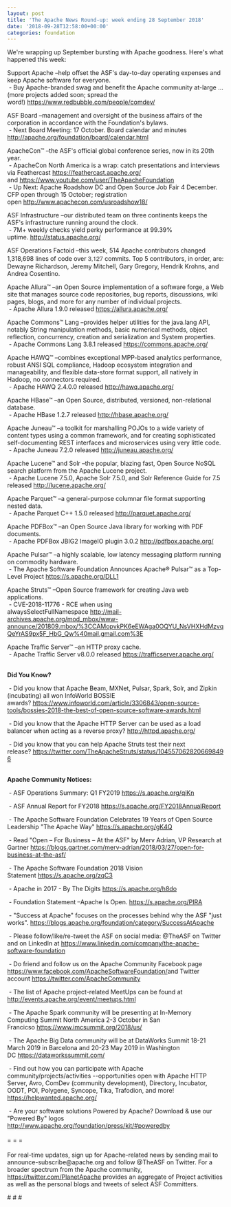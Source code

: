 ```yaml
---
layout: post
title: 'The Apache News Round-up: week ending 28 September 2018'
date: '2018-09-28T12:58:00+00:00'
categories: foundation
---
```

<div> 
    <p>We're wrapping up September bursting with Apache goodness. Here's what happened this week:</p> 
  </div> 
  <p>Support Apache –help offset the ASF's day-to-day operating expenses and keep Apache software for everyone.<br />&nbsp;- Buy Apache-branded swag and benefit the Apache community at-large ...(more projects added soon; spread the word!)&nbsp;<a href="https://www.redbubble.com/people/comdev/">https://www.redbubble.com/people/comdev/</a></p> 
  <p> </p> 
  <div> 
    <p>ASF Board –management and oversight of the business affairs of the corporation in accordance with the Foundation's bylaws.<br />&nbsp;- Next Board Meeting: 17 October. Board calendar and minutes <a href="http://apache.org/foundation/board/calendar.html">http://apache.org/foundation/board/calendar.html</a></p> 
    <p>ApacheCon™ –the ASF's official global conference series, now in its 20th year.<br />&nbsp;- ApacheCon North America is a wrap: catch presentations and interviews via Feathercast&nbsp;<a href="https://feathercast.apache.org/">https://feathercast.apache.org/</a> and&nbsp;<a href="https://www.youtube.com/user/TheApacheFoundation">https://www.youtube.com/user/TheApacheFoundation</a><br />&nbsp;- Up Next: Apache Roadshow DC and Open Source Job Fair 4 December. CFP open through 15 October; registration open&nbsp;<a href="http://www.apachecon.com/usroadshow18/">http://www.apachecon.com/usroadshow18/</a></p> 
    <p>ASF Infrastructure –our distributed team on three continents keeps the ASF's infrastructure running around the clock.<br />&nbsp;- 7M+ weekly checks yield perky performance at 99.39% uptime.&nbsp;<a href="http://status.apache.org/">http://status.apache.org/</a></p> 
    <p>ASF Operations Factoid&nbsp;–this week, 514 Apache contributors changed 1,318,698 lines of code over <font color="#333333" face="Helvetica Neue, Helvetica, Arial, sans-serif"><span style="font-size: 14px;">3,127</span></font>&nbsp;commits. Top 5 contributors, in order, are: Dewayne Richardson, Jeremy Mitchell, Gary Gregory, Hendrik Krohns, and Andrea Cosentino.</p> 
    <p>Apache Allura™ –an Open Source implementation of a software forge, a Web site that manages source code repositories, bug reports, discussions, wiki pages, blogs, and more for any number of individual projects.<br />&nbsp;-&nbsp;Apache Allura 1.9.0 released&nbsp;<a href="https://allura.apache.org/">https://allura.apache.org/</a></p> 
    <p>Apache Commons™ Lang –provides helper utilities for the java.lang API, notably String manipulation methods, basic numerical methods, object reflection, concurrency, creation and serialization and System properties.<br />&nbsp;- Apache Commons Lang 3.8.1 released&nbsp;<a href="https://commons.apache.org/">https://commons.apache.org/</a></p> 
    <p>Apache HAWQ™ –combines exceptional MPP-based analytics performance, robust ANSI SQL compliance, Hadoop ecosystem integration and manageability, and flexible data-store format support, all natively in Hadoop, no connectors required.<br />&nbsp;- Apache HAWQ 2.4.0.0 release<span style="white-space: pre;">d <a href="http://hawq.apache.org/">http://hawq.apache.org/</a></span></p> 
    <p>Apache HBase™ –an Open Source, distributed, versioned, non-relational database.<br />&nbsp;- Apache HBase 1.2.7 released&nbsp;<a href="http://hbase.apache.org/">http://hbase.apache.org/</a></p> 
    <p> </p> 
    <p>Apache Juneau™ –a toolkit for marshalling POJOs to a wide variety of content types using a common framework, and for creating sophisticated self-documenting REST interfaces and microservices using very little code.<br />&nbsp;-&nbsp;Apache Juneau 7.2.0 released&nbsp;<a href="http://juneau.apache.org/">http://juneau.apache.org/</a></p> 
    <p>Apache Lucene™ and Solr –the popular, blazing fast, Open Source NoSQL search platform from the Apache Lucene project.<br />&nbsp;- Apache Lucene 7.5.0, Apache Solr 7.5.0, and&nbsp;Solr Reference Guide for 7.5 released&nbsp;<a href="http://lucene.apache.org/">http://lucene.apache.org/</a></p> 
    <p>Apache Parquet™ –a general-purpose columnar file format supporting nested data.<br />&nbsp;-&nbsp;Apache Parquet C++ 1.5.0 released&nbsp;<a href="http://parquet.apache.org/">http://parquet.apache.org/</a></p> 
    <p>Apache PDFBox™ –an Open Source Java library for working with PDF documents.<br />&nbsp;-&nbsp;Apache PDFBox JBIG2 ImageIO plugin 3.0.2&nbsp;<a href="http://pdfbox.apache.org/">http://pdfbox.apache.org/</a></p> 
    <p>Apache Pulsar™&nbsp;–a highly scalable, low latency messaging platform running on commodity hardware.<br />&nbsp;- The Apache Software Foundation Announces Apache® Pulsar™ as a Top-Level Project&nbsp;<a href="https://s.apache.org/DLL1">https://s.apache.org/DLL1</a></p> 
    <p>Apache Struts™ –Open Source framework for creating Java web applications.<br />&nbsp;- CVE-2018-11776 - RCE when using alwaysSelectFullNamespace&nbsp;<a href="http://mail-archives.apache.org/mod_mbox/www-announce/201809.mbox/%3CCAMopvkPK6eEWAga0OQYU_NsVHXHdMzvqQeYrAS9px5F_HbG_Qw%40mail.gmail.com%3E">http://mail-archives.apache.org/mod_mbox/www-announce/201809.mbox/%3CCAMopvkPK6eEWAga0OQYU_NsVHXHdMzvqQeYrAS9px5F_HbG_Qw%40mail.gmail.com%3E</a> </p> 
    <p>Apache Traffic Server™ –an HTTP proxy cache.<br />&nbsp;-&nbsp;Apache Traffic Server v8.0.0 released&nbsp;<a href="https://trafficserver.apache.org/">https://trafficserver.apache.org/</a><br /><br /></p> 
    <p> </p> 
    <p><strong>Did You Know?</strong></p> 
    <div> 
      <p>&nbsp;- Did you know that Apache Beam, MXNet,&nbsp;Pulsar, Spark, Solr, and Zipkin (incubating) all won InfoWorld BOSSIE awards?&nbsp;<a href="https://www.infoworld.com/article/3306843/open-source-tools/bossies-2018-the-best-of-open-source-software-awards.html">https://www.infoworld.com/article/3306843/open-source-tools/bossies-2018-the-best-of-open-source-software-awards.html</a></p> 
      <p>&nbsp;- Did you know that the Apache HTTP Server can be used as a load balancer when acting as a reverse proxy?&nbsp;<a href="http://httpd.apache.org/">http://httpd.apache.org/</a></p> 
      <p>&nbsp;- Did you know that you can help Apache Struts test their next release?&nbsp;<a href="https://twitter.com/TheApacheStruts/status/1045570628206698496">https://twitter.com/TheApacheStruts/status/1045570628206698496</a><br /><br /></p> 
      <p><strong>Apache Community Notices:</strong></p> 
    </div> 
    <p>&nbsp;- ASF Operations Summary: Q1 FY2019 <a href="https://s.apache.org/qiKn">https://s.apache.org/qiKn</a> </p> 
    <p>&nbsp;- ASF Annual Report for FY2018&nbsp;<a href="https://s.apache.org/FY2018AnnualReport">https://s.apache.org/FY2018AnnualReport</a></p> 
    <p>&nbsp;- The Apache<span style="font-size: 10.8333px;"> </span>Software Foundation Celebrates 19 Years of Open Source Leadership &quot;The Apache Way&quot;&nbsp;<a href="https://s.apache.org/gK4Q">https://s.apache.org/gK4Q</a></p> 
    <p>&nbsp;- Read &quot;Open – For Business – At the ASF&quot; by Merv Adrian, VP Research at Gartner&nbsp;<a href="https://blogs.gartner.com/merv-adrian/2018/03/27/open-for-business-at-the-asf/">https://blogs.gartner.com/merv-adrian/2018/03/27/open-for-business-at-the-asf/</a><br /></p> 
    <p>&nbsp;- The Apache Software Foundation 2018 Vision Statement&nbsp;<a href="https://s.apache.org/zqC3">https://s.apache.org/zqC3</a></p> 
    <p>&nbsp;- Apache in 2017 - By The Digits&nbsp;<a href="https://s.apache.org/h8do">https://s.apache.org/h8do</a></p> 
    <p>&nbsp;- Foundation Statement –Apache Is Open. <a href="https://s.apache.org/PIRA">https://s.apache.org/PIRA</a></p> 
    <div> 
      <p>&nbsp;- &quot;Success at Apache&quot; focuses on the processes behind why the ASF &quot;just works&quot;. <a href="https://blogs.apache.org/foundation/category/SuccessAtApache">https://blogs.apache.org/foundation/category/SuccessAtApache</a></p> 
    </div> 
    <div> 
      <p>&nbsp;- Please follow/like/re-tweet the ASF on social media: @TheASF on Twitter and on LinkedIn at <a href="https://www.linkedin.com/company/the-apache-software-foundation">https://www.linkedin.com/company/the-apache-software-foundation</a></p> 
      <p>&nbsp;- Do friend and follow us on the Apache Community Facebook page <a href="https://www.facebook.com/ApacheSoftwareFoundation/">https://www.facebook.com/ApacheSoftwareFoundation/</a>and Twitter account <a href="https://twitter.com/ApacheCommunity">https://twitter.com/ApacheCommunity</a></p> 
    </div> 
    <div> 
      <p><a href="https://feathercast.apache.org/"></a></p> 
    </div> 
    <div> 
      <p>&nbsp;- The list of Apache project-related MeetUps can be found at <a href="http://events.apache.org/event/meetups.html">http://events.apache.org/event/meetups.html</a></p> 
      <p>&nbsp;- The Apache Spark community will be presenting at In-Memory Computing Summit North America 2-3 October in San Francicso&nbsp;<a href="https://www.imcsummit.org/2018/us/">https://www.imcsummit.org/2018/us/</a></p> 
    </div> 
    <div> 
      <p>&nbsp;- The Apache Big Data community will be at&nbsp;DataWorks Summit 18-21 March 2019 in Barcelona and&nbsp;20-23 May 2019 in Washington DC&nbsp;<a href="https://dataworkssummit.com/">https://dataworkssummit.com/</a></p> 
      <p>&nbsp;- Find out how you can participate with Apache community/projects/activities --opportunities open with Apache HTTP Server, Avro, ComDev (community development), Directory, Incubator, OODT, POI, Polygene, Syncope, Tika, Trafodion, and more! <a href="https://helpwanted.apache.org/">https://helpwanted.apache.org/</a></p> 
    </div> 
    <div>&nbsp;- Are your software solutions Powered by Apache? Download &amp; use our &quot;Powered By&quot; logos <a href="http://www.apache.org/foundation/press/kit/#poweredby">http://www.apache.org/foundation/press/kit/#poweredby</a></div> 
    <div><br /></div> 
    <div>= = =</div> 
    <div><br /></div> 
    <div>For real-time updates, sign up for Apache-related news by sending mail to announce-subscribe@apache.org and follow @TheASF on Twitter. For a broader spectrum from the Apache community, <a href="https://twitter.com/PlanetApache">https://twitter.com/PlanetApache</a> provides an aggregate of Project activities as well as the personal blogs and tweets of select ASF Committers.</div> 
    <p># # #&nbsp;</p> 
  </div>
